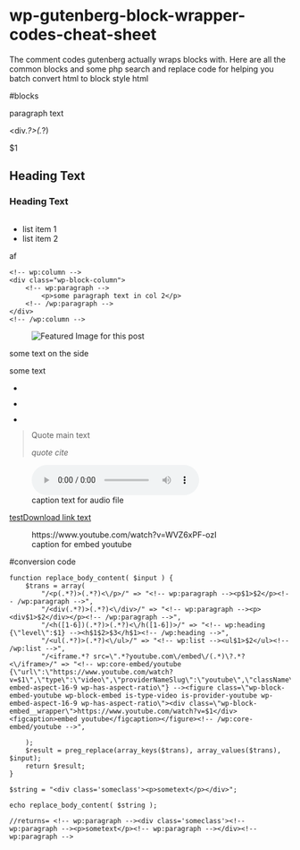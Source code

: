# wp-gutenberg-block-wrapper-codes-cheat-sheet
The comment codes gutenberg actually wraps blocks with. Here are all the common blocks and some php search and replace code for helping you batch convert html to block style html

#blocks

<!-- wp:paragraph -->
<p>paragraph text</p>
<!-- /wp:paragraph -->

<div.*?>(.*?)</div>
<!-- wp:paragraph --><div>$1</div><!-- /wp:paragraph -->

<!-- wp:heading -->
<h2>Heading Text</h2>
<!-- /wp:heading -->

<!-- wp:heading {\\"level\\":3} --><h3>
<h3>Heading Text</h3>
<!-- /wp:heading -->

<!-- wp:image -->
<figure class="wp-block-image">
	<img src="https://itre.ncsu.edu/wp-content/uploads/2016/08/image002.png" alt=""/>
</figure>
<!-- /wp:image -->

<!-- wp:list -->
<ul>
	<li>list item 1</li>
	<li>list item 2</li>
</ul>
<!-- /wp:list -->

<!-- wp:columns -->
<div class="wp-block-columns has-2-columns">
	<!-- wp:column -->
	<div class="wp-block-column">
		<!-- wp:paragraph -->
			<p>af</p>
		<!-- /wp:paragraph -->
	</div>
	<!-- /wp:column -->

	<!-- wp:column -->
	<div class="wp-block-column">
		<!-- wp:paragraph -->
			<p>some paragraph text in col 2</p>
		<!-- /wp:paragraph -->
	</div>
	<!-- /wp:column -->
</div>
<!-- /wp:columns -->

<!-- wp:media-text {"mediaId":4800,"mediaType":"image"} -->
<div class="wp-block-media-text alignwide">
	<figure class="wp-block-media-text__media">
		<img src="https://somedomain.com/some-image-file-1.png" alt="Featured Image for this post" class="wp-image-4800"/>
	</figure>
	<div class="wp-block-media-text__content">
		<!-- wp:paragraph {"placeholder":"Content…","fontSize":"large"} -->
			<p class="has-large-font-size">some text on the side</p>
		<!-- /wp:paragraph -->
	</div>
</div>
<!-- /wp:media-text -->

<!-- wp:html -->
<section><div><p>some text</p></div></section>
<!-- /wp:html -->

<!-- wp:cover {"url":"https://somedomain.com/some-image-file-1.png","id":4795} -->
<div class="wp-block-cover has-background-dim" style="background-image:url(https://somedomain.com/some-image-file-1.png)"></div>
<!-- /wp:cover -->

<!-- wp:gallery {"ids":[4795,4793,4791]} -->
<ul class="wp-block-gallery columns-3 is-cropped">
	<li class="blocks-gallery-item">
		<figure>
			<img src="https://somedomain.com/some-image-file-1.png" alt="" data-id="4795" data-link="https://somedomain.com/some-image-file-1/" class="wp-image-4795"/>
		</figure>
	</li>
	<li class="blocks-gallery-item">
		<figure>
			<img src="https://somedomain.com/some-image-file-2.png" alt="" data-id="4793" data-link="https://somedomain.com/some-image-file-2/" class="wp-image-4793"/>
		</figure>
	</li>
	<li class="blocks-gallery-item">
		<figure>
			<img src="https://somedomain.com/some-image-file-3.png" alt="" data-id="4791" data-link="https://somedomain.com/some-image-file-3/" class="wp-image-4791"/>
		</figure>
	</li>
</ul>
<!-- /wp:gallery -->

<!-- wp:quote -->
<blockquote class="wp-block-quote"><p>Quote main text</p><cite>quote cite</cite></blockquote>
<!-- /wp:quote -->

<!-- wp:audio {"id":4809} -->
<figure class="wp-block-audio"><audio controls src="https://somedomain.com/some-audio.wav"></audio><figcaption>caption text for audio file</figcaption></figure>
<!-- /wp:audio -->

<!-- wp:file {"id":4810,"href":"https://somedomain.com/test.txt"} -->
<div class="wp-block-file"><a href="https://somedomain.com/test.txt">test</a><a href="https://somedomain.com/test.txt" class="wp-block-file__button" download>Download link text</a></div>
<!-- /wp:file -->

<!-- wp:core-embed/youtube {"url":"https://www.youtube.com/watch?v=WVZ6xPF-ozI","type":"video","providerNameSlug":"youtube","className":"wp-embed-aspect-16-9 wp-has-aspect-ratio"} -->
<figure class="wp-block-embed-youtube wp-block-embed is-type-video is-provider-youtube wp-embed-aspect-16-9 wp-has-aspect-ratio">
	<div class="wp-block-embed__wrapper">
		https://www.youtube.com/watch?v=WVZ6xPF-ozI
	</div>
	<figcaption>caption for embed youtube</figcaption>
</figure>
<!-- /wp:core-embed/youtube -->

<!-- wp:video -->
<figure class="wp-block-video"></figure>
<!-- /wp:video -->

#conversion code 
```
function replace_body_content( $input ) {
	$trans = array(
		"/<p(.*?)>(.*?)<\/p>/" => "<!-- wp:paragraph --><p$1>$2</p><!-- /wp:paragraph -->",
		"/<div(.*?)>(.*?)<\/div>/" => "<!-- wp:paragraph --><p><div$1>$2</div></p><!-- /wp:paragraph -->",
		"/<h([1-6])(.*?)>(.*?)<\/h([1-6])>/" => "<!-- wp:heading {\"level\":$1} --><h$1$2>$3</h$1><!-- /wp:heading -->",
		"/<ul(.*?)>(.*?)<\/ul>/" => "<!-- wp:list --><ul$1>$2</ul><!-- /wp:list -->",
		"/<iframe.*? src=\".*?youtube.com\/embed\/(.*)\?.*?<\/iframe>/" => "<!-- wp:core-embed/youtube {\"url\":\"https://www.youtube.com/watch?v=$1\",\"type\":\"video\",\"providerNameSlug\":\"youtube\",\"className\":\"wp-embed-aspect-16-9 wp-has-aspect-ratio\"} --><figure class=\"wp-block-embed-youtube wp-block-embed is-type-video is-provider-youtube wp-embed-aspect-16-9 wp-has-aspect-ratio\"><div class=\"wp-block-embed__wrapper\">https://www.youtube.com/watch?v=$1</div><figcaption>embed youtube</figcaption></figure><!-- /wp:core-embed/youtube -->",

	);
	$result = preg_replace(array_keys($trans), array_values($trans), $input);
	return $result;
}

$string = "<div class='someclass'><p>sometext</p></div>";

echo replace_body_content( $string );

//returns= <!-- wp:paragraph --><div class='someclass'><!-- wp:paragraph --><p>sometext</p><!-- wp:paragraph --></div><!-- wp:paragraph -->
```

